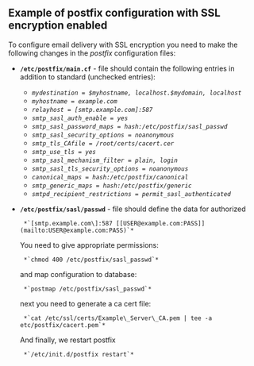 Example of postfix configuration with SSL encryption enabled
------------------------------------------------------------

To configure email delivery with SSL encryption you need to make 
the following changes in the *postfix* configuration files:

- **`/etc/postfix/main.cf`** - file should contain the following 
entries in addition to standard (unchecked entries):
	- *`mydestination = $myhostname, localhost.$mydomain, localhost`*
	- *`myhostname = example.com`*
	- *`relayhost = [smtp.example.com]:587`*
	- *`smtp_sasl_auth_enable = yes`*
	- *`smtp_sasl_password_maps = hash:/etc/postfix/sasl_passwd`*
	- *`smtp_sasl_security_options = noanonymous`*
	- *`smtp_tls_CAfile = /root/certs/cacert.cer`*
	- *`smtp_use_tls = yes`*
	- *`smtp_sasl_mechanism_filter = plain, login`*
	- *`smtp_sasl_tls_security_options = noanonymous`*
	- *`canonical_maps = hash:/etc/postfix/canonical`*
	- *`smtp_generic_maps = hash:/etc/postfix/generic`*
	- *`smtpd_recipient_restrictions = permit_sasl_authenticated`*

 - **`/etc/postfix/sasl/passwd`** - file should define the data for authorized

  		*`[smtp.example.com\]:587 [[USER@example.com:PASS]](mailto:USER@example.com:PASS)`*

	You need to give appropriate permissions:

  		*`chmod 400 /etc/postfix/sasl_passwd`*

	and map configuration to database: 
  
		*`postmap /etc/postfix/sasl_passwd`*

	next you need to generate a ca cert file:

  		*`cat /etc/ssl/certs/Example\_Server\_CA.pem | tee -a etc/postfix/cacert.pem`*

	And finally, we restart postfix

  		*`/etc/init.d/postfix restart`*

